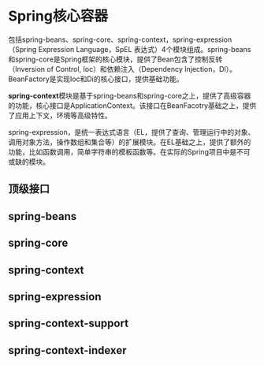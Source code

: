 # Spring核心容器

​	包括spring-beans、spring-core、spring-context，spring-expression（Spring Expression Language，SpEL 表达式）4个模块组成。spring-beans和spring-core是Spring框架的核心模块，提供了Bean包含了控制反转（Inversion of Control, Ioc）和依赖注入（Dependency Injection，DI）。BeanFactory是实现Ioc和Di的核心接口，提供基础功能。

​	**spring-context**模块是基于spring-beans和spring-core之上，提供了高级容器的功能，核心接口是ApplicationContext。该接口在BeanFacotry基础之上，提供了应用上下文，环境等高级特性。

​	spring-expression，是统一表达式语言（EL，提供了查询、管理运行中的对象、调用对象方法，操作数组和集合等）的扩展模块。在EL基础之上，提供了额外的功能，比如函数调用，简单字符串的模板函数等。在实际的Spring项目中是不可或缺的模块。



## 顶级接口



## spring-beans

## spring-core

## spring-context

## spring-expression

## spring-context-support

## spring-context-indexer